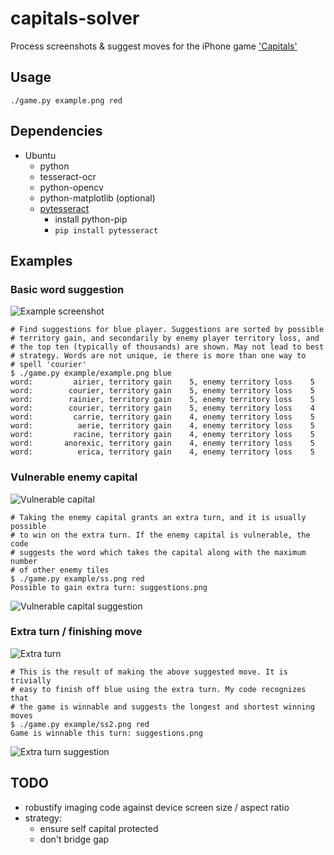 # capitals-solver
Process screenshots &amp; suggest moves for the iPhone game ['Capitals'](https://itunes.apple.com/us/app/capitals-free-word-battle/id968456900)

## Usage

    ./game.py example.png red

## Dependencies

- Ubuntu
  - python
  - tesseract-ocr
  - python-opencv
  - python-matplotlib (optional)
  - [pytesseract](https://pypi.python.org/pypi/pytesseract/0.1)
    - install python-pip
    - `pip install pytesseract`

## Examples

### Basic word suggestion

![Example screenshot](example/img/example_small.png)

    # Find suggestions for blue player. Suggestions are sorted by possible
    # territory gain, and secondarily by enemy player territory loss, and
    # the top ten (typically of thousands) are shown. May not lead to best
    # strategy. Words are not unique, ie there is more than one way to
    # spell 'courier'
    $ ./game.py example/example.png blue
    word:         airier, territory gain    5, enemy territory loss    5
    word:        courier, territory gain    5, enemy territory loss    5
    word:        rainier, territory gain    5, enemy territory loss    5
    word:        courier, territory gain    5, enemy territory loss    4
    word:         carrie, territory gain    4, enemy territory loss    5
    word:          aerie, territory gain    4, enemy territory loss    5
    word:         racine, territory gain    4, enemy territory loss    5
    word:       anorexic, territory gain    4, enemy territory loss    5
    word:          erica, territory gain    4, enemy territory loss    5

### Vulnerable enemy capital

![Vulnerable capital](example/img/ss_small.png)

    # Taking the enemy capital grants an extra turn, and it is usually possible
    # to win on the extra turn. If the enemy capital is vulnerable, the code
    # suggests the word which takes the capital along with the maximum number
    # of other enemy tiles
    $ ./game.py example/ss.png red
    Possible to gain extra turn: suggestions.png

![Vulnerable capital suggestion](example/suggestion1.png)

### Extra turn / finishing move

![Extra turn](example/img/ss2_small.png)

    # This is the result of making the above suggested move. It is trivially
    # easy to finish off blue using the extra turn. My code recognizes that
    # the game is winnable and suggests the longest and shortest winning moves
    $ ./game.py example/ss2.png red
    Game is winnable this turn: suggestions.png
    
![Extra turn suggestion](example/suggestion2.png)

## TODO

- robustify imaging code against device screen size / aspect ratio
- strategy:
  - ensure self capital protected
  - don't bridge gap
